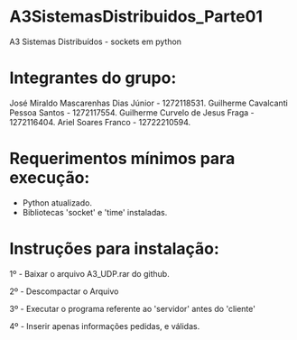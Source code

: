 # A3SistemasDistribuidos_Parte01
A3 Sistemas Distribuídos - sockets em python

# Integrantes do grupo:

José Miraldo Mascarenhas Dias Júnior - 1272118531.
Guilherme Cavalcanti Pessoa Santos - 1272117554.
Guilherme Curvelo de Jesus Fraga - 1272116404.
Ariel Soares Franco - 12722210594.


# Requerimentos mínimos para execução:

- Python atualizado.
- Bibliotecas 'socket' e 'time' instaladas.
 

# Instruções para instalação:

1º - Baixar o arquivo A3_UDP.rar do github.

2º - Descompactar o Arquivo

3º - Executar o programa referente ao 'servidor' antes do 'cliente'

4º - Inserir apenas informações pedidas, e válidas.
